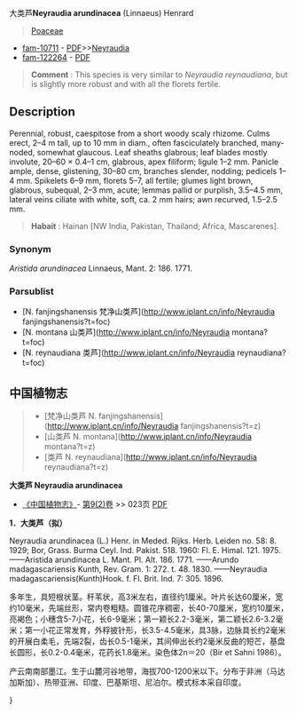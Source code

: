 大类芦**Neyraudia arundinacea** (Linnaeus) Henrard

> [Poaceae](http://www.iplant.cn/info/Poaceae?t=foc)
* [fam-10711](http://www.iplant.cn/foc/fam/10711) - [PDF](http://www.iplant.cn/foc/pdf/Poaceae.pdf)>>[Neyraudia](http://www.iplant.cn/info/Neyraudia?t=foc)
* [fam-122264](http://www.iplant.cn/foc/fam/122264) - [PDF](http://www.iplant.cn/foc/pdf/Neyraudia.pdf)


> **Comment** : 
> This species is very similar to *Neyraudia reynaudiana*, but is slightly more robust and with all the florets fertile.

## Description

Perennial, robust, caespitose from a short woody scaly rhizome. Culms erect, 2–4 m tall, up to 10 mm in diam., often fasciculately branched, many-noded, somewhat glaucous. Leaf sheaths glabrous; leaf blades mostly involute, 20–60 × 0.4–1 cm, glabrous, apex filiform; ligule 1–2 mm. Panicle ample, dense, glistening, 30–80 cm, branches slender, nodding; pedicels 1–4 mm. Spikelets 6–9 mm, florets 5–7, all fertile; glumes light brown, glabrous, subequal, 2–3 mm, acute; lemmas pallid or purplish, 3.5–4.5 mm, lateral veins ciliate with white, soft, ca. 2 mm hairs; awn recurved, 1.5–2.5 mm.


> **Habait** : 
> Hainan [NW India, Pakistan, Thailand; Africa, Mascarenes].

### Synonym
*Aristida arundinacea* Linnaeus, Mant. 2: 186. 1771.



### Parsublist

* [N.  fanjingshanensis  梵净山类芦](http://www.iplant.cn/info/Neyraudia fanjingshanensis?t=foc)
* [N.  montana  山类芦](http://www.iplant.cn/info/Neyraudia montana?t=foc)
* [N.  reynaudiana  类芦](http://www.iplant.cn/info/Neyraudia reynaudiana?t=foc)

## 中国植物志

> * [梵净山类芦  N.  fanjingshanensis](http://www.iplant.cn/info/Neyraudia fanjingshanensis?t=z)
> * [山类芦  N.  montana](http://www.iplant.cn/info/Neyraudia montana?t=z)
> * [类芦  N.  reynaudiana](http://www.iplant.cn/info/Neyraudia reynaudiana?t=z)


**大类芦 Neyraudia arundinacea**

* [《中国植物志》](http://www.iplant.cn/frps)- [第9(2)卷](http://www.iplant.cn/frps/vol/9(2)) >> 023页 [PDF](http://www.iplant.cn/frps/pdf/9(2)/023.pdf)


**1．大类芦（拟）**

Neyraudia arundinacea (L.) Henr. in Meded. Rijks. Herb. Leiden no. 58: 8. 1929; Bor, Grass. Burma Ceyl. Ind. Pakist. 518. 1960: Fl. E. Himal. 121. 1975. ——Aristida arundinacea L. Mant. Pl. Alt. 186. 1771. ——Arundo madagascariensis Kunth, Rev. Gram. 1: 272. t. 48. 1830. ——Neyraudia madagascariensis(Kunth)Hook. f. Fl. Brit. Ind. 7: 305. 1896.

多年生，具短根状茎。秆苇状，高3米左右，直径约1厘米。叶片长达60厘米，宽约10毫米，先端丝形，常内卷粗糙。圆锥花序稠密，长40-70厘米，宽约10厘米，亮褐色；小穗含5-7小花，长6-9毫米；第一颖长2.2-3毫米，第二颖长2.6-3.2毫米；第一小花正常发育，外稃披针形，长3.5-4.5毫米，具3脉，边脉具长约2毫米的开展白柔毛，先端2裂，齿长0.5-1毫米，其间伸出长约2毫米反曲的短芒，基盘长圆形，长0.2-0.4毫米，花药长1.8毫米。染色体2n＝20（Bir et Sahni 1986）。

产云南南部墨江。生于山麓河谷地带，海拔700-1200米以下。分布于非洲（马达加斯加）、热带亚洲、印度、巴基斯坦、尼泊尔。模式标本采自印度。



}